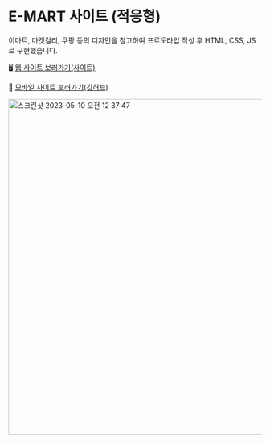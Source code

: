 # E-MART 사이트 (적응형)

이마트, 마켓컬리, 쿠팡 등의 디자인을 참고하여 프로토타입 작성 후 HTML, CSS, JS로 구현했습니다.

🖥️ [웹 사이트 보러가기(사이트)](https://songyunjeong.github.io/emart_site)

📱 [모바일 사이트 보러가기(깃허브)](https://github.com/songyunjeong/emart_mobile_site)

<img width="667" alt="스크린샷 2023-05-10 오전 12 37 47" src="https://github.com/songyunjeong/emart_site/assets/117874502/ed543da7-d00e-482d-b82c-a9a254a9ce1c">
